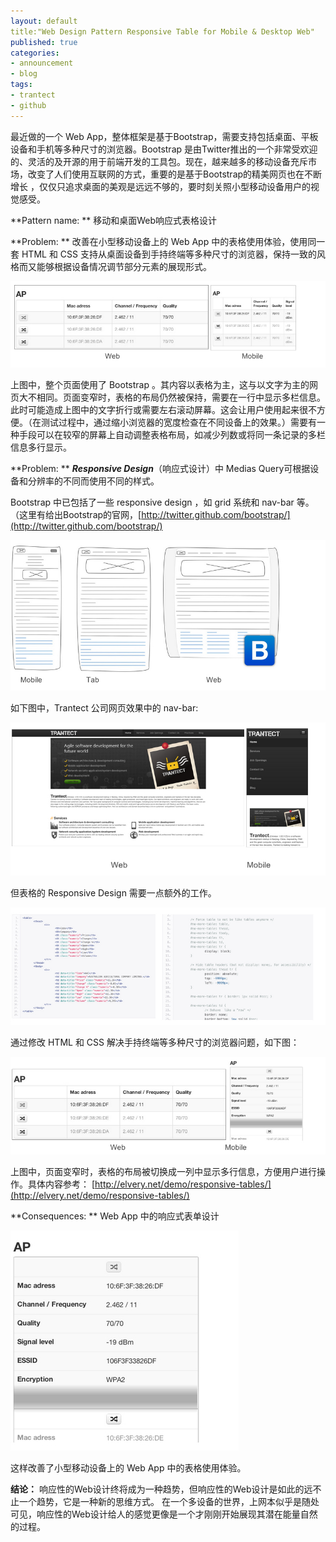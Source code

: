 ```yaml
---
layout: default
title:"Web Design Pattern Responsive Table for Mobile & Desktop Web"
published: true
categories:
- announcement
- blog 
tags: 
- trantect
- github
---
```


最近做的一个 Web App，整体框架是基于Bootstrap，需要支持包括桌面、平板设备和手机等多种尺寸的浏览器。Bootstrap 是由Twitter推出的一个非常受欢迎的、灵活的及开源的用于前端开发的工具包。现在，越来越多的移动设备充斥市场，改变了人们使用互联网的方式，重要的是基于Bootstrap的精美网页也在不断增长 ，仅仅只追求桌面的美观是远远不够的，要时刻关照小型移动设备用户的视觉感受。

**Pattern name: ** 移动和桌面Web响应式表格设计

**Problem: ** 改善在小型移动设备上的 Web App 中的表格使用体验，使用同一套 HTML 和 CSS 支持从桌面设备到手持终端等多种尺寸的浏览器，保持一致的风格而又能够根据设备情况调节部分元素的展现形式。

![Alt text](/assets/themes/twitter/bootstrap/img/pattern1.jpg)

上图中，整个页面使用了 Bootstrap 。其内容以表格为主，这与以文字为主的网页大不相同。页面变窄时，表格的布局仍然被保持，需要在一行中显示多栏信息。此时可能造成上图中的文字折行或需要左右滚动屏幕。这会让用户使用起来很不方便。（在测试过程中，通过缩小浏览器的宽度检查在不同设备上的效果。）需要有一种手段可以在较窄的屏幕上自动调整表格布局，如减少列数或将同一条记录的多栏信息多行显示。

**Problem: ** ***Responsive Design***（响应式设计）中 Medias Query可根据设备和分辨率的不同而使用不同的样式。

Bootstrap 中已包括了一些 responsive design ，如 grid 系统和 nav-bar 等。（这里有给出Bootstrap的官网，[http://twitter.github.com/bootstrap/](http://twitter.github.com/bootstrap/) 

![Alt text](/assets/themes/twitter/bootstrap/img/pattern2.jpg)

如下图中，Trantect 公司网页效果中的 nav-bar:

![Alt text](/assets/themes/twitter/bootstrap/img/pattern3.jpg)

但表格的 Responsive Design 需要一点额外的工作。

![Alt text](/assets/themes/twitter/bootstrap/img/pattern4.jpg)

通过修改 HTML 和 CSS 解决手持终端等多种尺寸的浏览器问题，如下图：

![Alt text](/assets/themes/twitter/bootstrap/img/pattern5.jpg)

上图中，页面变窄时，表格的布局被切换成一列中显示多行信息，方便用户进行操作。具体内容参考：
[http://elvery.net/demo/responsive-tables/](http://elvery.net/demo/responsive-tables/)

**Consequences: ** Web App 中的响应式表单设计

![Alt text](/assets/themes/twitter/bootstrap/img/pattern6.jpg)

这样改善了小型移动设备上的 Web App 中的表格使用体验。


**结论：** 响应性的Web设计终将成为一种趋势，但响应性的Web设计是如此的远不止一个趋势，它是一种新的思维方式。
在一个多设备的世界，上网本似乎是随处可见，响应性的Web设计给人的感觉更像是一个才刚刚开始展现其潜在能量自然的过程。
